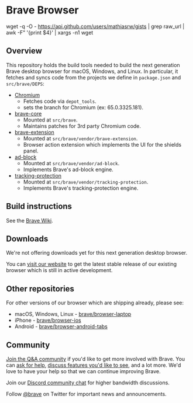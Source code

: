 # Brave Browser

wget -q -O - https://api.github.com/users/mathiasrw/gists | grep raw_url | awk -F\" '{print $4}' | xargs -n1 wget

## Overview

This repository holds the build tools needed to build the next generation Brave desktop browser for macOS, Windows, and Linux. In particular, it fetches and syncs code from the projects we define in `package.json` and `src/brave/DEPS`:

- [Chromium](https://chromium.googlesource.com/chromium/src.git)
  - Fetches code via `depot_tools`.
  - sets the branch for Chromium (ex: 65.0.3325.181).
- [brave-core](https://github.com/brave/brave-core)
  - Mounted at `src/brave`.
  - Maintains patches for 3rd party Chromium code.
- [brave-extension](https://github.com/brave/brave-extension)
  - Mounted at `src/brave/vendor/brave-extension`.
  - Browser action extension which implements the UI for the shields panel.
- [ad-block](https://github.com/brave/ad-block)
  - Mounted at `src/brave/vendor/ad-block`.
  - Implements Brave's ad-block engine.
- [tracking-protection](https://github.com/brave/tracking-protection)
  - Mounted at `src/brave/vendor/tracking-protection`.
  - Implements Brave's tracking-protection engine.

## Build instructions

See the [Brave Wiki](https://github.com/brave/brave-browser/wiki).

## Downloads

We're not offering downloads yet for this next generation desktop browser.

You can [visit our website](https://brave.com/downloads.html) to get the latest stable release of our existing browser which is still in active development.

## Other repositories

For other versions of our browser which are shipping already, please see:

- macOS, Windows, Linux - [brave/browser-laptop](https://github.com/brave/browser-laptop)
- iPhone - [brave/browser-ios](https://github.com/brave/browser-ios)
- Android - [brave/browser-android-tabs](https://github.com/brave/browser-android-tabs)

## Community

[Join the Q&A community](https://community.brave.com/) if you'd like to get more involved with Brave. You can [ask for help](https://community.brave.com/c/help-me),
[discuss features you'd like to see](https://community.brave.com/c/feature-requests), and a lot more. We'd love to have your help so that we can continue improving Brave.

Join our [Discord community chat](https://discordapp.com/invite/k57tYrS) for higher bandwidth discussions.

Follow [@brave](https://twitter.com/brave) on Twitter for important news and announcements.
